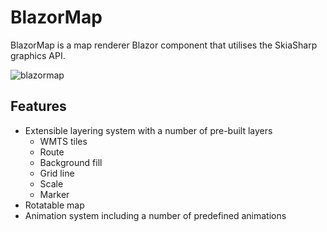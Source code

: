 # BlazorMap
BlazorMap is a map renderer Blazor component that utilises the SkiaSharp graphics API.

![blazormap](https://github.com/craigcmiller/blazormap/actions/workflows/dotnet.yml/badge.svg?branch=main)

## Features
* Extensible layering system with a number of pre-built layers
  * WMTS tiles
  * Route
  * Background fill
  * Grid line
  * Scale
  * Marker
* Rotatable map
* Animation system including a number of predefined animations
